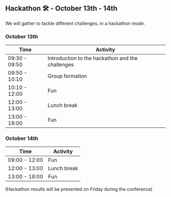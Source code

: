 ## Hackathon 🛠️ - October 13th - 14th
We will gather to tackle different challenges, in a hackathon mode.

### October 13th

| Time | Activity |
| --- | --- |
| 09:30 - 09:50 | Introduction to the hackathon and the challenges |
| 09:50 - 10:10 | Group formation |
| 10:10 - 12:00 | Fun |
| 12:00 - 13:00 | Lunch break |
| 13:00 - 18:00 | Fun |

### October 14th

| Time | Activity |
| --- | --- |
| 09:00 - 12:00 | Fun |
| 12:00 - 13:00 | Lunch break |
| 13:00 - 18:00 | Fun |

(Hackathon results will be presented on Friday during the conference)
